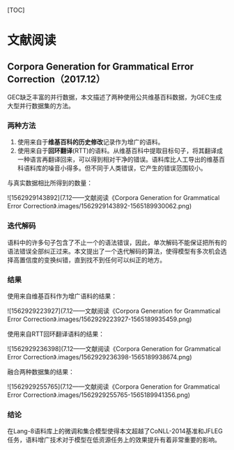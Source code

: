 [TOC]

# 文献阅读

## Corpora Generation for Grammatical Error Correction（2017.12）

GEC缺乏丰富的并行数据，本文描述了两种使用公共维基百科数据，为GEC生成大型并行数据集的方法。

### 两种方法

1. 使用来自于**维基百科的历史修改**记录作为增广的语料。
2. 使用来自于**回环翻译**(RTT)的语料。从维基百科中提取目标句子，将其翻译成一种语言再翻译回来，可以得到相对干净的错误。语料库比人工导出的维基百科语料库的噪音小得多。但不同于人类错误，它产生的错误范围较小。

与真实数据相比所得到的数量：

![1562929143892](7.12——文献阅读《Corpora Generation for Grammatical Error Correction》.images/1562929143892-1565189930062.png)

### 迭代解码

语料中的许多句子包含了不止一个的语法错误，因此，单次解码不能保证把所有的语法错误全部纠正过来。本文提出了一个迭代解码的算法，使得模型有多次机会选择高置信度的变换纠错，直到找不到任何可以纠正的地方。

### 结果

使用来自维基百科作为增广语料的结果：

![1562929223927](7.12——文献阅读《Corpora Generation for Grammatical Error Correction》.images/1562929223927-1565189935459.png)

使用来自RTT回环翻译语料的结果：

![1562929236398](7.12——文献阅读《Corpora Generation for Grammatical Error Correction》.images/1562929236398-1565189938674.png)

融合两种数据集的结果：

![1562929255765](7.12——文献阅读《Corpora Generation for Grammatical Error Correction》.images/1562929255765-1565189941356.png)

### 结论

在Lang-8语料库上的微调和集合模型使得本文超越了CoNLL-2014基准和JFLEG任务，语料增广技术对于模型在低资源任务上的效果提升有着非常重要的影响。